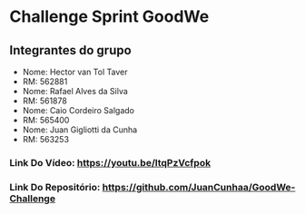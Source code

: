 # Challenge Sprint GoodWe

## Integrantes do grupo
- Nome: Hector van Tol Taver
- RM: 562881
- Nome: Rafael Alves da Silva
- RM: 561878
- Nome: Caio Cordeiro Salgado
- RM: 565400
- Nome: Juan Gigliotti da Cunha
- RM: 563253

### Link Do Vídeo: https://youtu.be/ltqPzVcfpok
### Link Do Repositório: https://github.com/JuanCunhaa/GoodWe-Challenge